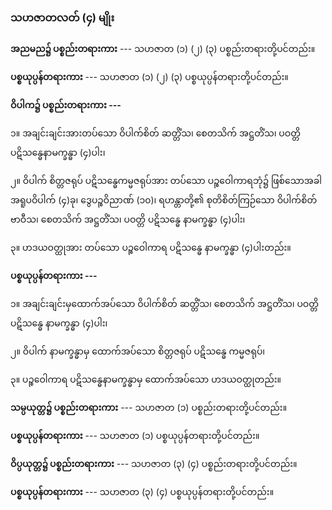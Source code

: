 ### သဟဇာတလတ် (၄) မျိုး

**အညမည၌ ပစ္စည်းတရားကား** --- သဟဇာတ (၁) (၂) (၃) ပစ္စည်းတရားတို့ပင်တည်း။

**ပစ္စယုပ္ပန်တရားကား** --- သဟဇာတ (၁) (၂) (၃) ပစ္စယုပ္ပန်တရားတို့ပင်တည်း။

**ဝိပါက၌ ပစ္စည်းတရားကား ---**

၁။ အချင်းချင်းအားတပ်သော ဝိပါက်စိတ် ဆတ္တိံသ၊ စေတသိက် အဋ္ဌတိံသ၊ ပဝတ္တိ ပဋိသန္ဓေနာမက္ခန္ဓာ
(၄)ပါး၊

၂။ ဝိပါက် စိတ္တဇရုပ် ပဋိသန္ဓေကမ္မဇရုပ်အား တပ်သော ပဉ္စဝေါကာရဘုံ၌ ဖြစ်သောအခါ အရူပဝိပါက် (၄)ခု၊
ဒွေပဉ္စဝိညာဏ် (၁၀)၊ ရဟန္တာတို့၏ စုတိစိတ်ကြဉ်သော ဝိပါက်စိတ် ဗာဝီသ၊ စေတသိက် အဋ္ဌတိံသ၊
ပဝတ္တိ ပဋိသန္ဓေ နာမက္ခန္ဓာ (၄)ပါး၊

၃။ ဟဒယဝတ္ထုအား တပ်သော ပဉ္စဝေါကာရ ပဋိသန္ဓေ နာမက္ခန္ဓာ (၄)ပါးတည်း။

**ပစ္စယုပ္ပန်တရားကား ---**

၁။ အချင်းချင်းမှထောက်အပ်သော ဝိပါက်စိတ် ဆတ္တိံသ၊ စေတသိက် အဋ္ဌတိံသ၊ ပဝတ္တိ ပဋိသန္ဓေ နာမက္ခန္ဓာ
(၄)ပါး၊

၂။ ဝိပါက် နာမက္ခန္ဓာမှ ထောက်အပ်သော စိတ္တဇရုပ် ပဋိသန္ဓေ ကမ္မဇရုပ်၊

၃။ ပဉ္စဝေါကာရ ပဋိသန္ဓေနာမက္ခန္ဓာမှ ထောက်အပ်သော ဟဒယဝတ္ထုတည်း။

**သမ္ပယုတ္တ၌ ပစ္စည်းတရားကား** --- သဟဇာတ (၁) ပစ္စည်းတရားတို့ပင်တည်း။

**ပစ္စယုပ္ပန်တရားကား** --- သဟဇာတ (၁) ပစ္စယုပ္ပန်တရားတို့ပင်တည်း။

**ဝိပ္ပယုတ္တ၌ ပစ္စည်းတရားကား** --- သဟဇာတ (၃) (၄) ပစ္စည်းတရားတို့ပင်တည်း။

**ပစ္စယုပ္ပန်တရားကား** --- သဟဇာတ (၃) (၄) ပစ္စယုပ္ပန်တရားတို့ပင်တည်း။